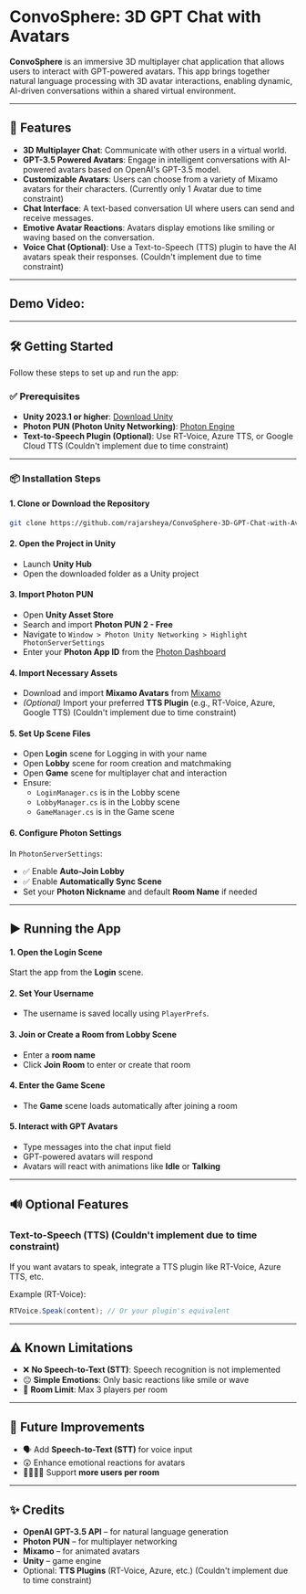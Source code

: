 # ConvoSphere: 3D GPT Chat with Avatars

**ConvoSphere** is an immersive 3D multiplayer chat application that allows users to interact with GPT-powered avatars. This app brings together natural language processing with 3D avatar interactions, enabling dynamic, AI-driven conversations within a shared virtual environment.

---

## 🚀 Features

- **3D Multiplayer Chat**: Communicate with other users in a virtual world.
- **GPT-3.5 Powered Avatars**: Engage in intelligent conversations with AI-powered avatars based on OpenAI's GPT-3.5 model.
- **Customizable Avatars**: Users can choose from a variety of Mixamo avatars for their characters. (Currently only 1 Avatar due to time constraint)
- **Chat Interface**: A text-based conversation UI where users can send and receive messages.
- **Emotive Avatar Reactions**: Avatars display emotions like smiling or waving based on the conversation.
- **Voice Chat (Optional)**: Use a Text-to-Speech (TTS) plugin to have the AI avatars speak their responses. (Couldn't implement due to time constraint)

---

## Demo Video: 

---

## 🛠️ Getting Started

Follow these steps to set up and run the app:

### ✅ Prerequisites

- **Unity 2023.1 or higher**: [Download Unity](https://unity.com/)
- **Photon PUN (Photon Unity Networking)**: [Photon Engine](https://www.photonengine.com/en-US/PUN)
- **Text-to-Speech Plugin (Optional)**: Use RT-Voice, Azure TTS, or Google Cloud TTS (Couldn't implement due to time constraint)

---

### 📦 Installation Steps

#### 1. Clone or Download the Repository

```bash
git clone https://github.com/rajarsheya/ConvoSphere-3D-GPT-Chat-with-Avatars
```

#### 2. Open the Project in Unity

- Launch **Unity Hub**
- Open the downloaded folder as a Unity project

#### 3. Import Photon PUN

- Open **Unity Asset Store**
- Search and import **Photon PUN 2 - Free**
- Navigate to `Window > Photon Unity Networking > Highlight PhotonServerSettings`
- Enter your **Photon App ID** from the [Photon Dashboard](https://dashboard.photonengine.com/)

#### 4. Import Necessary Assets

- Download and import **Mixamo Avatars** from [Mixamo](https://www.mixamo.com/)
- *(Optional)* Import your preferred **TTS Plugin** (e.g., RT-Voice, Azure, Google TTS) (Couldn't implement due to time constraint)

#### 5. Set Up Scene Files

- Open **Login** scene for Logging in with your name
- Open **Lobby** scene for room creation and matchmaking
- Open **Game** scene for multiplayer chat and interaction
- Ensure:
  - `LoginManager.cs` is in the Lobby scene
  - `LobbyManager.cs` is in the Lobby scene
  - `GameManager.cs` is in the Game scene

#### 6. Configure Photon Settings

In `PhotonServerSettings`:

- ✅ Enable **Auto-Join Lobby**
- ✅ Enable **Automatically Sync Scene**
- Set your **Photon Nickname** and default **Room Name** if needed

---

## ▶️ Running the App

#### 1. Open the Login Scene

Start the app from the **Login** scene.

#### 2. Set Your Username

- The username is saved locally using `PlayerPrefs`.

#### 3. Join or Create a Room from Lobby Scene

- Enter a **room name**
- Click **Join Room** to enter or create that room

#### 4. Enter the Game Scene

- The **Game** scene loads automatically after joining a room

#### 5. Interact with GPT Avatars

- Type messages into the chat input field
- GPT-powered avatars will respond
- Avatars will react with animations like **Idle** or **Talking**

---

## 🔊 Optional Features 

### Text-to-Speech (TTS) (Couldn't implement due to time constraint)

If you want avatars to speak, integrate a TTS plugin like RT-Voice, Azure TTS, etc.

Example (RT-Voice):

```csharp
RTVoice.Speak(content); // Or your plugin's equivalent
```

---

## ⚠️ Known Limitations

- ❌ **No Speech-to-Text (STT)**: Speech recognition is not implemented
- 😐 **Simple Emotions**: Only basic reactions like smile or wave
- 👥 **Room Limit**: Max 3 players per room

---

## 🔮 Future Improvements

- 🗣️ Add **Speech-to-Text (STT)** for voice input
- 😲 Enhance emotional reactions for avatars
- 👨‍👩‍👧‍👦 Support **more users per room**

---

## ✨ Credits

- **OpenAI GPT-3.5 API** – for natural language generation  
- **Photon PUN** – for multiplayer networking  
- **Mixamo** – for animated avatars  
- **Unity** – game engine  
- Optional: **TTS Plugins** (RT-Voice, Azure, etc.) (Couldn't implement due to time constraint)